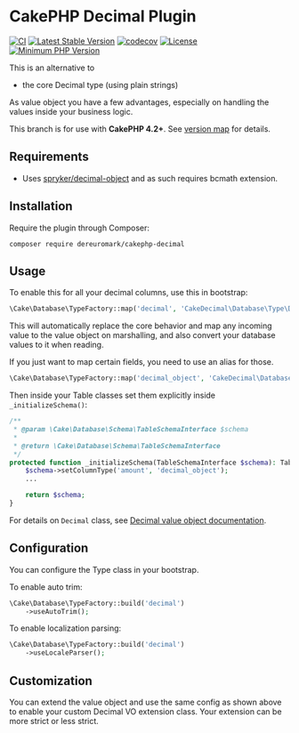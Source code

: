 # CakePHP Decimal Plugin

[![CI](https://github.com/dereuromark/cakephp-decimal/workflows/CI/badge.svg?branch=master)](https://travis-ci.org/dereuromark/cakephp-decimal)
[![Latest Stable Version](https://poser.pugx.org/dereuromark/cakephp-decimal/v/stable.svg)](https://packagist.org/packages/dereuromark/cakephp-decimal)
[![codecov](https://codecov.io/gh/dereuromark/cakephp-decimal/branch/master/graph/badge.svg)](https://codecov.io/gh/dereuromark/cakephp-decimal)
[![License](https://poser.pugx.org/dereuromark/cakephp-decimal/license)](https://packagist.org/packages/dereuromark/cakephp-decimal)
[![Minimum PHP Version](https://img.shields.io/badge/php-%3E%3D%207.4-8892BF.svg)](https://php.net/)

This is an alternative to
 * the core Decimal type (using plain strings)

As value object you have a few advantages, especially on handling the values inside your business logic.

This branch is for use with **CakePHP 4.2+**. See [version map](https://github.com/dereuromark/cakephp-decimal/wiki#cakephp-version-map) for details.

## Requirements

- Uses [spryker/decimal-object](https://github.com/spryker/decimal-object) and as such requires bcmath extension.

## Installation
Require the plugin through Composer:
```
composer require dereuromark/cakephp-decimal
```

## Usage

To enable this for all your decimal columns, use this in bootstrap:
```php
\Cake\Database\TypeFactory::map('decimal', 'CakeDecimal\Database\Type\DecimalObjectType');
 ```

This will automatically replace the core behavior and map any incoming value to the value object on marshalling,
and also convert your database values to it when reading.

If you just want to map certain fields, you need to use an alias for those.
```php
\Cake\Database\TypeFactory::map('decimal_object', 'CakeDecimal\Database\Type\DecimalObjectType');
 ```
Then inside your Table classes set them explicitly inside `_initializeSchema()`:
```php
/**
 * @param \Cake\Database\Schema\TableSchemaInterface $schema
 *
 * @return \Cake\Database\Schema\TableSchemaInterface
 */
protected function _initializeSchema(TableSchemaInterface $schema): TableSchemaInterface {
    $schema->setColumnType('amount', 'decimal_object');
    ...

    return $schema;
}
```

For details on `Decimal` class, see [Decimal value object documentation](https://github.com/spryker/decimal-object/tree/master/docs).


## Configuration

You can configure the Type class in your bootstrap.

To enable auto trim:
```php
\Cake\Database\TypeFactory::build('decimal')
    ->useAutoTrim();
```

To enable localization parsing:
```php
\Cake\Database\TypeFactory::build('decimal')
    ->useLocaleParser();
```

## Customization

You can extend the value object and use the same config as shown above to enable your custom Decimal VO extension class.
Your extension can be more strict or less strict.
